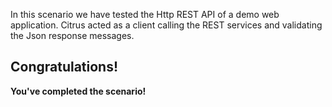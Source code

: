 In this scenario we have tested the Http REST API of a demo web application. Citrus acted as a client calling the REST services and validating
the Json response messages.

## Congratulations!

**You've completed the scenario!**